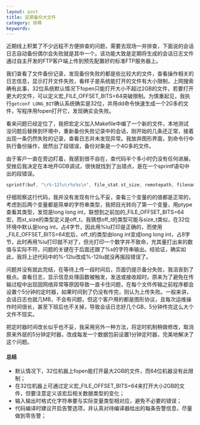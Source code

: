 ```yaml
---
layout: post
title: 定期备份大文件
category: 排障
keywords:
---
```


近期线上积累了不少远程不方便排查的问题，需要去现场一并排查，下面说的会话日志自动备份偶尔会失败就是其中一个。该功能大致是定期将生成的会话日志文件通过自主开发的FTP客户端上传到预先配置好的标准FTP服务器上。

我们查看了文件备份记录，发现备份失败的都是些比较大的文件，查看操作相关的日志信息，显示打开文件失败，看样子是系统能打开的文件有大小限制，上网搜索确有此事，32位系统默认情况下fopen只能打开大小不超过2GB的文件，若要打开更大的文件，可以定义宏_FILE_OFFSET_BITS=64突破限制。为慎重起见，我执行`getconf LONG_BIT`确认系统确实是32位，并用dd命令快速生成一个2G多的文件，写程序用fopen打开它，发现确实会失败。

看来问题已经定位了，我把宏定义加入Makefile中编了一个新的文件，本地测试没问题后替换到环境中，重新备份失败记录中的会话，刚开始的几条还正常，接着出现一条仍然失败的记录，查看日志并未发现异常。我放弃图形界面，到命令行中执行备份操作，居然出了段错误，备份对象是一个4G多的文件。

由于客户一直在旁边盯着，我感到很不自在，查代码半个多小时仍没有任何进展。受挫后我决定在本地开GDB调试，很快就找到了出错点，是在一个sprintf语句中出的段错误。

```cpp
sprintf(buf, "\r%-12lu\r%s%s\n", file_stat.st_size, remotepath, filename + length);
```

仔细观察这行代码，我并没有发现有什么不妥，查看三个变量的的值都是正常的，考虑到后两个变量都是简单的字符串类型，我把目光转向了第一个变量，用ptype查看其类型，发现是long long int，联想到之前加的_FILE_OFFSET_BITS=64宏，而st_size的类型定义是off_t，我猜想off_t的类型可能与size_t类似，在32位环境中默认是long int，占4字节，因此用%lu打印是正确的，而使用_FILE_OFFSET_BITS=64宏后，off_t的类型由long int变成long long int，占8字节，此时再用%lu打印就不对了，但光打印一个数字并不致命，充其量打出来的数值与实际不符，问题的关键在于后面还跟了%s的字符串输出。经验证，确实如此，我将上述代码中的%-12lu改成%-12llu就没再报段错误了。

问题并没有就此完结，在等待上传一段时间后，页面仍提示备分失败，我沮丧到了极点。查看日志，显示信息处理函数被触发，发送或接收超时。原来为了避免在传输过程中出现因网络异常等原因导致一直卡住问题，在每个文件传输之前程序都会设置个5分钟的定时器，如果时间到了仍没有传完，则认为上传失败。一般来讲，会话日志也就几MB，不会有问题，但这个客户用的都是图形协议，且每次运维操作时间很长，甚至下班后也不关掉，导致会话日志好几个GB，5分钟传完这么大个文件不现实。

把定时器时间改长似乎也不妥，我采用另外一种方法，将定时机制稍做修改，取消原来外层的5分钟定时器，改成每发一个数据包前设置1分钟定时器，完美地解决了这个问题。

#### 总结

- 默认情况下，32位机器上fopen能打开最大2GB的文件，而64位机器没有此限制；
- 在32位机器上可通过定义宏_FILE_OFFSET_BITS=64来打开大小2GB的文件，但要注意定义该宏后相关数据类型的变化；
- 输入输出时格式化字符串要与实际变量类型相对应，避免不必要的错误；
- 代码编译时建议开启告警选项，并认真对待编译器给出的每条告警信息，尽量做到零告警；
